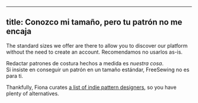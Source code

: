 ***

## title: Conozco mi tamaño, pero tu patrón no me encaja

The standard sizes we offer are there to allow you to discover our platform without the need to create an account. Recomendamos no usarlos as-is.

Redactar patrones de costura hechos a medida es *nuestra cosa*.\
Si insiste en conseguir un patrón en un tamaño estándar, FreeSewing no es para ti.

Thankfully, Fiona curates [a list of indie pattern designers](https://chainstitcher.blogspot.com/p/indie-pattern-designers.html), so you have plenty of alternatives.
